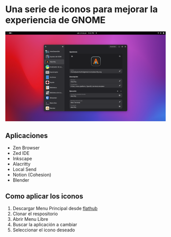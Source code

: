# Una serie de iconos para mejorar la experiencia de GNOME

![menulibre](./assets/image.png)

## Aplicaciones

- Zen Browser
- Zed IDE
- Inkscape
- Alacritty
- Local Send
- Notion (Cohesion)
- Blender

## Como aplicar los iconos

1. Descargar Menu Principal desde [flathub](https://flathub.org/apps/page.codeberg.libre_menu_editor.LibreMenuEditor)
2. Clonar el respositorio
3. Abrir Menu Libre
4. Buscar la aplicación a cambiar
5. Seleccionar el icono deseado
